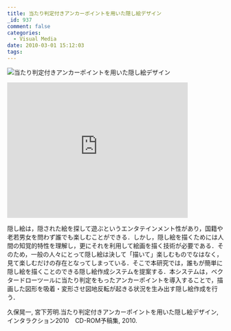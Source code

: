 ```yaml
---
title: 当たり判定付きアンカーポイントを用いた隠し絵デザイン
_id: 937
comment: false
categories:
  - Visual Media
date: 2010-03-01 15:12:03
tags:
---
```


![当たり判定付きアンカーポイントを用いた隠し絵デザイン](http://web.archive.org/web/20140810181815im_/http://miyashita.com/kakushie.jpg)


<iframe width="420" height="315" src="https://www.youtube.com/embed/Uuy0G7Pjtn8" frameborder="0" allowfullscreen></iframe>



隠し絵は，隠された絵を探して遊ぶというエンタテインメント性があり，国籍や老若男女を問わず誰でも楽しむことができる．しかし，隠し絵を描くためには人間の知覚的特性を理解し，更にそれを利用して絵画を描く技術が必要である．そのため，一般の人々にとって隠し絵は決して「描いて」楽しむものでなはなく，見て楽しむだけの存在となってしまっている．そこで本研究では，誰もが簡単に隠し絵を描くことのできる隠し絵作成システムを提案する．本システムは，ベクタードローツールに当たり判定をもったアンカーポイントを導入することで，描画した図形を吸着・変形させ図地反転が起きる状況を生み出す隠し絵作成を行う．

久保晃一, 宮下芳明.当たり判定付きアンカーポイントを用いた隠し絵デザイン, インタラクション2010　CD-ROM予稿集, 2010.
